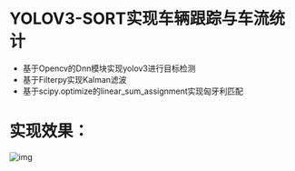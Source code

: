 # YOLOV3-SORT实现车辆跟踪与车流统计
- 基于Opencv的Dnn模块实现yolov3进行目标检测
- 基于Filterpy实现Kalman滤波
- 基于scipy.optimize的linear_sum_assignment实现匈牙利匹配
# 实现效果：
![img](https://github.com/jjw-DL/YOLOV3-SORT/blob/master/output/output.gif) 
